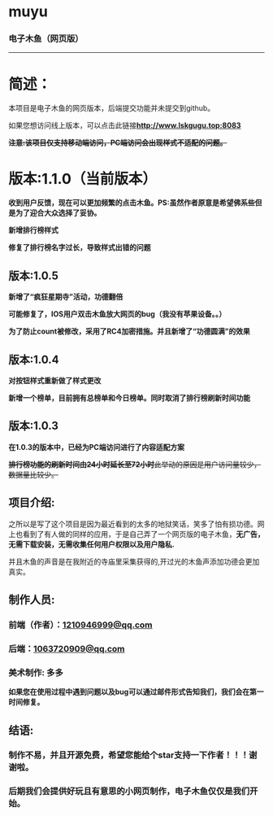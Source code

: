 # muyu
### 电子木鱼（网页版）
----------------

# 简述：
本项目是电子木鱼的网页版本，后端提交功能并未提交到github。  

如果您想访问线上版本，可以点击此链接**http://www.lskgugu.top:8083**

~~**注意:该项目仅支持移动端访问，PC端访问会出现样式不适配的问题。**~~
# 版本:1.1.0（当前版本）
**收到用户反馈，现在可以更加频繁的点击木鱼。PS:虽然作者原意是希望佛系些但是为了迎合大众选择了妥协。**

**新增排行榜样式**

**修复了排行榜名字过长，导致样式出错的问题**
## 版本:1.0.5
**新增了“疯狂星期寺”活动，功德翻倍**

**可能修复了，IOS用户双击木鱼放大网页的bug（我没有苹果设备。。）**

**为了防止count被修改，采用了RC4加密措施。并且新增了“功德圆满”的效果**
## 版本:1.0.4
**对按钮样式重新做了样式更改**

**新增一个榜单，目前拥有总榜单和今日榜单。同时取消了排行榜刷新时间功能**

## 版本:1.0.3
**在1.0.3的版本中，已经为PC端访问进行了内容适配方案**

~~**排行榜功能的刷新时间由24小时延长至72小时**此举动的原因是用户访问量较少，数据量比较少。~~

## 项目介绍:
之所以是写了这个项目是因为最近看到的太多的地狱笑话，笑多了怕有损功德。网上也看到了有人做的同样的应用，于是自己弄了一个网页版的电子木鱼，**无广告，无需下载安装，无需收集任何用户权限以及用户隐私.**

并且木鱼的声音是在我附近的寺庙里采集获得的,开过光的木鱼声添加功德会更加真实。

## 制作人员:
  ### 前端（作者）：1210946999@qq.com
  
  ### 后端：1063720909@qq.com
  
  ### 美术制作: 多多
  
 **如果您在使用过程中遇到问题以及bug可以通过邮件形式告知我们，我们会在第一时间修复。**
 
## 结语:
  ### 制作不易，并且开源免费，希望您能给个star支持一下作者！！！谢谢啦。
  ### 后期我们会提供好玩且有意思的小网页制作，电子木鱼仅仅是我们开始。
